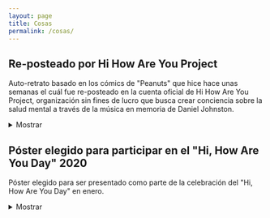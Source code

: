 ```yaml
---
layout: page
title: Cosas
permalink: /cosas/
---
```

## Re-posteado por Hi How Are You Project
Auto-retrato basado en los cómics de "Peanuts" que hice hace unas semanas el cuál fue re-posteado en la cuenta oficial de Hi How Are You Project, organización sin fines de lucro que busca crear conciencia sobre la salud mental a través de la música en memoria de Daniel Johnston.
<details> 
  <summary>Mostrar</summary>
   ![My Record Collection Is Keeping Me Together](https://i.imgur.com/6FOFBwm.jpg)
[Ver en @hihowareyouproject](https://www.instagram.com/p/B_P84IzlGmI/?utm_source=ig_web_copy_link) 
</details>

## Póster elegido para participar en el "Hi, How Are You Day" 2020
Póster elegido para ser presentado como parte de la celebración del "Hi, How Are You Day" en enero.
<details>
   <summary>Mostrar</summary>
   ![Hi, How Are You Day 2020](https://i.imgur.com/s5bunJ7.png)
</details>
